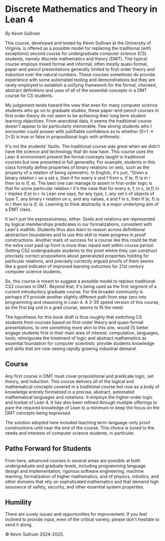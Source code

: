 # Discrete Mathematics and Theory in Lean 4

*By Kevin Sullivan*

This course, developed and tested by Kevin Sullivan at the University of Virginia, is
offered as a possible model for replacing the traditional (with exceptions) second course
for undergraduate computer science (CS) students, namely discrete mathematics and theory
(DMT). The typical course employs mixed formal and informal, often mostly quasi-formal,
paper-and-pencil presentations generally limited to first-order theory and induction over
the natural numbers. These courses sometimes do provide experience with some automated
tooling and demonstrations but they are rarely employed to establish a unifying framework
for the formal, checked, abstract definitions and uses of all of the essential concepts
in a DMT course for CS students.

My judgement tends toward the view that even for many computer science students who go on
to graduate studies, these paper-and-pencil courses in first order theory do not seem to
be achieving their long term student learning objectives. From anecdotal data, it seems the
traditional course doesn't appear to be particularly memorable. Few strong students who
I encounter could answer with justifiable confidence as to whether (0=1 -> 2=3) is true
or false in propositional logic with arithmetic.

It's not the students' faults. The traditional course was great when we didn't have the
science and technology that do now have. This course uses the Lean 4 environment present
the formal concepts taught in traditional courses but now presented in full generality.
For example, students in this class formally define properties of binary relations on sets,
such as the property of a relation of being symmetric. In English, it's just, "Given a binary
relation r on a set s, then if for every e and f from s, if (e, f) is in r then so is (f, e).
The best one can manage to assert in first-order logic is that for some particular relation r
it's the case that for every e, f, in s, (e,f) in r implies (f,e) in r. In Lean one says,
for any type, t, any set s of objects of type T, any binary r relation on s, and any values,
e and f in s, then if (e, f) is in r then so is (f, e). Learning to think abstractly is a
major underlying aim of a DMT class.

It isn't just the expressiveness, either. Ssets and relations are represented by logical
memberships predicates in our formalizations, consistent with Lean's mathlib.  Students
thus also learn to reason across definitional abstraction boundaries and to use this skill
to make progress in proof constructions. Another mark of success for a course like this
could be that the extra cost paid up front is more than repaid well within course period.
Getting CS2 undergraduate students to the point where they can construct precisely correct
propositions about generalized properties holding for particular relations, and precisely
correctly argued proofs of them seems like a good indicator of improved learning outcomes
for 21st century computer science students.

So, this course is meant to suggest a possible model to replace traditional CS2 courses in
DMT.  Beyond that, it's being used as the first segment of a current introductory graduate
course. For the broader community is perhaps it'll provide another slightly different path
from step zero into programming and reasoning in Lean 4. A 2-3X speed version of this course,
as the first big unit in a grad course, seems to fit the need.  

The hypothesis for this book draft is thus roughly that switching CS students from courses
based on first-order theory and quasi-formal presentations, to one something more akin to
this one, would (1) better engage students first in their main area of interest: computation,
languages, tools; reinvigorate the treatment of logic and abstract mathematics as essential
foundation for computer scientists; provide students knowledge and skills that are now seeing
rapidly growing industrial demand.

## Course

Any first course in DMT must cover propositional and predicate logic, set theory, and induction.
This course delivers all of the logical and mathematical concepts covered in a traditional course
but now as a body of knowledge entirely formalized in a precise, abstract, automated  mathematical
languages and notations. It employs the higher-order logic and toolset of Lean 4. It has also been
refined through multiple offerings to pare the required knowledge of Lean to a minimum to keep the
focus on the DMT concepts being expressed.

The solution adopted here included teaching term-language-only proof constructions until near the
end of the course. This choice is tuned to the needs and interests of computer science students, in
particular.

## Paths Forward for Students

From here, advanced courses in several areas are possible at both undergraduate and graduate levels,
including programming language design and implementation, rigorous software engineering, machine
learning, formalization of higher mathematics, and of physics, robotics, and other domains that
rely on sophsticated mathematics and that demand high assurance of safety, security, and other
essential system properties.

## Humility

There are surely issues and opportunities for improvement. If you feel inclined to provide input,
even of the critical variety, please don't hesitate to send it along.

&copy; Kevin Sullivan 2024-2025.
